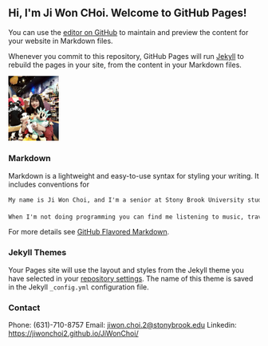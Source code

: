 ## Hi, I'm Ji Won CHoi. Welcome to GitHub Pages!

You can use the [editor on GitHub](https://github.com/jiwonchoi2/JiWonChoi/edit/master/README.md) to maintain and preview the content for your website in Markdown files.

Whenever you commit to this repository, GitHub Pages will run [Jekyll](https://jekyllrb.com/) to rebuild the pages in your site, from the content in your Markdown files.

<img src= "jw_ny.jpg" width = "20%">

### Markdown

Markdown is a lightweight and easy-to-use syntax for styling your writing. It includes conventions for

```markdown
My name is Ji Won Choi, and I'm a senior at Stony Brook University studying Computer Science. I am passionate about designing Websites and UI. 

When I'm not doing programming you can find me listening to music, traveling, or hanging out with my friends.

```

For more details see [GitHub Flavored Markdown](https://guides.github.com/features/mastering-markdown/).

### Jekyll Themes

Your Pages site will use the layout and styles from the Jekyll theme you have selected in your [repository settings](https://github.com/jiwonchoi2/JiWonChoi/settings). The name of this theme is saved in the Jekyll `_config.yml` configuration file.

### Contact

Phone: (631)-710-8757
Email: jiwon.choi.2@stonybrook.edu
Linkedin: https://jiwonchoi2.github.io/JiWonChoi/

